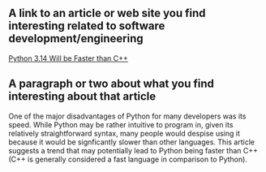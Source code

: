 ## A link to an article or web site you find interesting related to software development/engineering

[Python 3.14 Will be Faster than C++](https://towardsdatascience.com/python-3-14-will-be-faster-than-c-a97edd01d65d)

## A paragraph or two about what you find interesting about that article

One of the major disadvantages of Python for many developers was its speed. While Python may be rather intuitive to program in, given its relatively straightforward syntax, many people would despise using it because it would be signficantly slower than other languages. This article suggests a trend that may potentially lead to Python being faster than C++ (C++ is generally considered a fast language in comparison to Python).